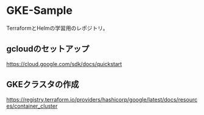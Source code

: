 # GKE-Sample
TerraformとHelmの学習用のレポジトリ。

## gcloudのセットアップ
https://cloud.google.com/sdk/docs/quickstart

## GKEクラスタの作成
https://registry.terraform.io/providers/hashicorp/google/latest/docs/resources/container_cluster
